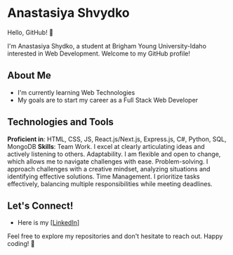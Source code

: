 

# Anastasiya Shvydko

Hello, GitHub! 👋

I'm Anastasiya Shydko, a student at Brigham Young University-Idaho interested in Web Development. Welcome to my GitHub profile!

## About Me

- I'm currently learning Web Technologies 
- My goals are to start my career as a Full Stack Web Developer


## Technologies and Tools
 **Proficient in**:
  HTML,
  CSS,
  JS,
  React.js/Next.js,
  Express.js,
  C#,
  Python,
  SQL,
  MongoDB
**Skills**:
  Team Work. I excel at clearly articulating ideas and actively listening to others.
  Adaptability. I am flexible and open to change, which allows me to navigate challenges with ease.
  Problem-solving. I approach challenges with a creative mindset, analyzing situations and identifying effective solutions.
  Time Management. I prioritize tasks effectively, balancing multiple responsibilities while meeting deadlines.
  

## Let's Connect!

- Here is my [[LinkedIn](https://www.linkedin.com/in/anastasia-shvydko-3783112a7/)]


Feel free to explore my repositories and don't hesitate to reach out. Happy coding! 🚀

<!--
**AnastasiyaShvydko/AnastasiyaShvydko** is a ✨ _special_ ✨ repository because its `README.md` (this file) appears on your GitHub profile.

Here are some ideas to get you started:

- 🔭 I’m currently working on ...
- 🌱 I’m currently learning ...
- 👯 I’m looking to collaborate on ...
- 🤔 I’m looking for help with ...
- 💬 Ask me about ...
- 📫 How to reach me: ...
- 😄 Pronouns: ...
- ⚡ Fun fact: ...
-->
